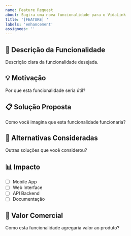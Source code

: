 ```yaml
---
name: Feature Request
about: Sugira uma nova funcionalidade para o VidaLink
title: '[FEATURE] '
labels: 'enhancement'
assignees: ''
---
```


## 🚀 Descrição da Funcionalidade
Descrição clara da funcionalidade desejada.

## 💡 Motivação
Por que esta funcionalidade seria útil?

## 📋 Solução Proposta
Como você imagina que esta funcionalidade funcionaria?

## 🔄 Alternativas Consideradas
Outras soluções que você considerou?

## 📊 Impacto
- [ ] Mobile App
- [ ] Web Interface
- [ ] API Backend
- [ ] Documentação

## 💼 Valor Comercial
Como esta funcionalidade agregaria valor ao produto? 
